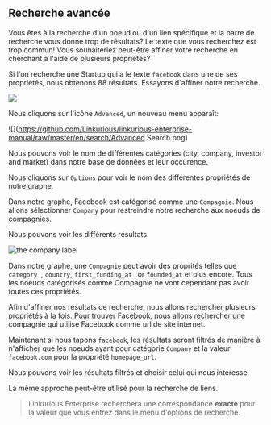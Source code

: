 ## Recherche avancée

Vous êtes à la recherche d'un noeud ou d'un lien spécifique et la barre de recherche vous donne trop de résultats? Le texte que vous recherchez est trop commun! Vous souhaiteriez peut-être affiner votre recherche en cherchant à l'aide de plusieurs propriétés?

Si l'on recherche une Startup qui a le texte ```facebook``` dans une de ses propriétés, nous obtenons 88 résultats. Essayons d'affiner notre recherche.

![](https://github.com/Linkurious/linkurious-enterprise-manual/raw/master/en/search/Facebook_Example.png)


Nous cliquons sur l'icône ```Advanced```, un nouveau menu apparaît: 

![](https://github.com/Linkurious/linkurious-enterprise-manual/raw/master/en/search/Advanced Search.png)

Nous pouvons voir le nom de différentes catégories (city, company, investor and market) dans notre base de données et leur occurence.

Nous cliquons sur ```Options``` pour voir le nom des différentes propriétés de notre graphe.

Dans notre graphe, Facebook est catégorisé comme une ```Compagnie```. Nous allons sélectionner ```Company``` pour restreindre notre recherche aux noeuds de compagnies. 

Nous pouvons voir les différents résultats.


![the company label](72.png)

Dans notre graphe, une ```Compagnie``` peut avoir des proprités telles que ```category ```,  ```country```, ```first_funding_at ``` or ```founded_at``` et plus encore. Tous les noeuds catégorisés comme Compagnie ne vont cependant pas avoir toutes ces propriétés. 

Afin d'affiner nos résultats de recherche, nous allons rechercher plusieurs propriétés à la fois. Pour trouver Facebook, nous allons rechercher une compagnie qui utilise Facebook comme url de site internet.

[](https://github.com/Linkurious/linkurious-enterprise-manual/raw/master/en/search/MProperties.png)

Maintenant si nous tapons ``facebook``, les résultats seront filtrés de manière à n'afficher que les noeuds ayant pour catégorie ```Company``` et la valeur ``facebook.com`` pour la propriété ```homepage_url```.


Nous pouvons voir les résultats filtrés et choisir celui qui nous intéresse.

La même approche peut-être utilisé pour la recherche de liens.


> Linkurious Enterprise recherchera une correspondance **exacte** pour la valeur que vous entrez dans le menu d'options de recherche. 
